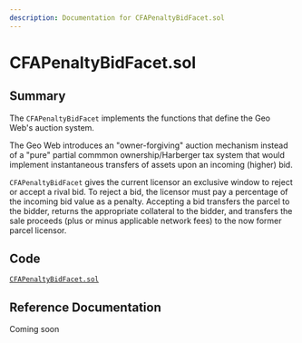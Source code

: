 ```yaml
---
description: Documentation for CFAPenaltyBidFacet.sol
---
```


# CFAPenaltyBidFacet.sol

## Summary

The `CFAPenaltyBidFacet` implements the functions that define the Geo Web's auction system.&#x20;

The Geo Web introduces an "owner-forgiving" auction mechanism instead of a "pure" partial commmon ownership/Harberger tax system that would implement instantaneous transfers of assets upon an incoming (higher) bid.&#x20;

`CFAPenaltyBidFacet` gives the current licensor an exclusive window to reject or accept a rival bid. To reject a bid, the licensor must pay a percentage of the incoming bid value as a penalty. Accepting a bid transfers the parcel to the bidder, returns the appropriate collateral to the bidder, and transfers the sale proceeds (plus or minus applicable network fees) to the now former parcel licensor.

## Code

[`CFAPenaltyBidFacet.sol`](https://github.com/Geo-Web-Project/core-contracts/blob/main/contracts/pco-license/facets/CFAPenaltyBidFacet.sol)

## Reference Documentation

Coming soon
